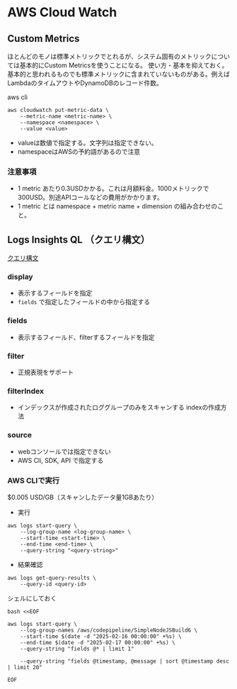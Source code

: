 # AWS Cloud Watch

## Custom Metrics

ほとんどのモノは標準メトリックでとれるが、システム固有のメトリックについては基本的にCustom Metricsを使うことになる。
使い方・基本を抑えておく。
基本的と思われるものでも標準メトリックに含まれていないものがある。例えばLambdaのタイムアウトやDynamoDBのレコード件数。

aws cli
```
aws cloudwatch put-metric-data \
    --metric-name <metric-name> \
    --namespace <namespace> \
    --value <value>
```

* valueは数値で指定する。文字列は指定できない。
* namespaceはAWSの予約語があるので注意
### 注意事項

* 1 metric あたり0.3USDかかる。これは月額料金。1000メトリックで300USD。別途APIコールなどの費用がかかります。
* 1 metric とは namespace + metric name + dimension の組み合わせのこと。

## Logs Insights QL （クエリ構文）

[クエリ構文](https://docs.aws.amazon.com/ja_jp/AmazonCloudWatch/latest/logs/CWL_QuerySyntax.html)

### display 

* 表示するフィールドを指定
* `fields` で指定したフィールドの中から指定する

### fields

* 表示するフィールド、filterするフィールドを指定

### filter

* 正規表現をサポート

### filterIndex

* インデックスが作成されたロググループのみをスキャンする
 indexの作成方法

### source

* webコンソールでは指定できない
* AWS Cli, SDK, API で指定する


### AWS CLIで実行

$0.005 USD/GB（スキャンしたデータ量1GBあたり）

* 実行
```
aws logs start-query \
    --log-group-name <log-group-name> \
    --start-time <start-time> \
    --end-time <end-time> \
    --query-string "<query-string>"
```

* 結果確認
```
aws logs get-query-results \
    --query-id <query-id>
```

シェルにしておく
```
bash <<EOF

aws logs start-query \
    --log-group-names /aws/codepipeline/SimpleNodeJSBuild6 \
    --start-time $(date -d "2025-02-16 00:00:00" +%s) \
    --end-time $(date -d "2025-02-17 00:00:00" +%s) \
    --query-string "fields @* | limit 1"

    --query-string "fields @timestamp, @message | sort @timestamp desc | limit 20"

EOF

